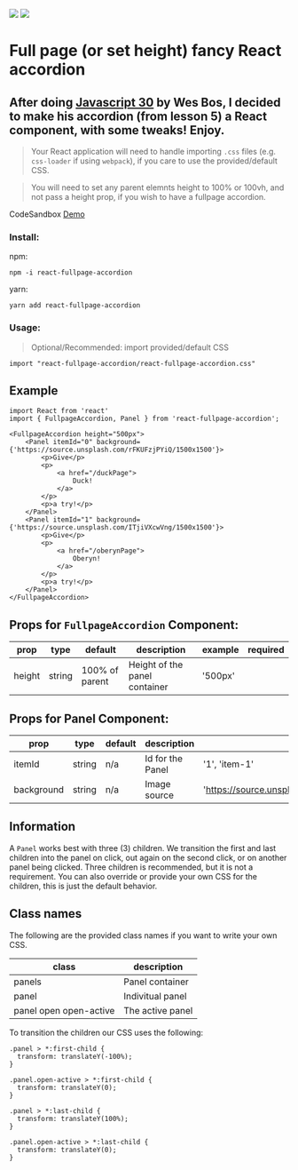 ![](https://img.shields.io/circleci/project/github/sbardian/react-fullpage-accordion/develop.svg?style=for-the-badge) ![](https://img.shields.io/coveralls/github/sbardian/react-fullpage-accordion/develop.svg?style=for-the-badge)

# Full page (or set height) fancy React accordion

## After doing [Javascript 30](https://javascript30.com/) by Wes Bos, I decided to make his accordion (from lesson 5) a React component, with some tweaks! Enjoy.

> Your React application will need to handle importing `.css` files (e.g. `css-loader` if using `webpack`), if you care to use the provided/default CSS.

> You will need to set any parent elemnts height to 100% or 100vh, and not pass a height prop, if you wish to have a fullpage accordion.

CodeSandbox [Demo](https://codesandbox.io/s/r7v9zlrp6n)

### Install:

npm:

```
npm -i react-fullpage-accordion
```

yarn:

```
yarn add react-fullpage-accordion
```

### Usage:

> Optional/Recommended: import provided/default CSS

```
import "react-fullpage-accordion/react-fullpage-accordion.css"
```

## Example

```
import React from 'react'
import { FullpageAccordion, Panel } from 'react-fullpage-accordion';

<FullpageAccordion height="500px">
    <Panel itemId="0" background={'https://source.unsplash.com/rFKUFzjPYiQ/1500x1500'}>
        <p>Give</p>
        <p>
            <a href="/duckPage">
                Duck!
            </a>
        </p>
        <p>a try!</p>
    </Panel>
    <Panel itemId="1" background={'https://source.unsplash.com/ITjiVXcwVng/1500x1500'}>
        <p>Give</p>
        <p>
            <a href="/oberynPage">
                Oberyn!
            </a>
        </p>
        <p>a try!</p>
    </Panel>
</FullpageAccordion>
```

## Props for `FullpageAccordion` Component:

| prop   | type   | default        | description                   | example | required |
| ------ | ------ | -------------- | ----------------------------- | ------- | -------- |
| height | string | 100% of parent | Height of the panel container | '500px' |          |

## Props for Panel Component:

| prop       | type   | default | description      | example                                             | required |
| ---------- | ------ | ------- | ---------------- | --------------------------------------------------- | -------- |
| itemId     | string | n/a     | Id for the Panel | '1', 'item-1'                                       | X        |
| background | string | n/a     | Image source     | 'https://source.unsplash.com/ITjiVXcwVng/1500x1500' |          |

## Information

A `Panel` works best with three (3) children. We transition the first and last children into the panel on click, out again on the second click, or on another panel being clicked. Three children is recommended, but it is not a requirement. You can also override or provide your own CSS for the children, this is just the default behavior.

## Class names

The following are the provided class names if you want to write your own CSS.

| class                  | description      |
| ---------------------- | ---------------- |
| panels                 | Panel container  |
| panel                  | Indivitual panel |
| panel open open-active | The active panel |

To transition the children our CSS uses the following:

```
.panel > *:first-child {
  transform: translateY(-100%);
}

.panel.open-active > *:first-child {
  transform: translateY(0);
}

.panel > *:last-child {
  transform: translateY(100%);
}

.panel.open-active > *:last-child {
  transform: translateY(0);
}
```
